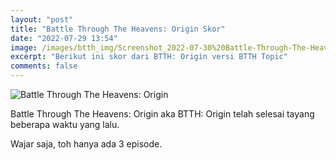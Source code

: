 ```yaml
---
layout: "post"
title: "Battle Through The Heavens: Origin Skor"
date: "2022-07-29 13:54"
image: /images/btth_img/Screenshot_2022-07-30%20Battle-Through-The-Heavens-Origin-season-5%20(1)%20jpg%20(JPEG%20Image%2C%20640%20×%20400%20pixels)-min.png
excerpt: "Berikut ini skor dari BTTH: Origin versi BTTH Topic"
comments: false
---
```


![Battle Through The Heavens: Origin](/images/btth_img/Screenshot_2022-07-30%20Battle-Through-The-Heavens-Origin-season-5%20(1)%20jpg%20(JPEG%20Image%2C%20640%20×%20400%20pixels)-min.png)

Battle Through The Heavens: Origin aka BTTH: Origin telah selesai tayang beberapa waktu yang lalu.

Wajar saja, toh hanya ada 3 episode.

